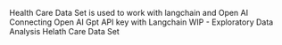 Health Care Data Set is used to work with langchain and Open AI 
Connecting Open AI Gpt API key with Langchain 
WIP - Exploratory Data Analysis Helath Care Data Set
